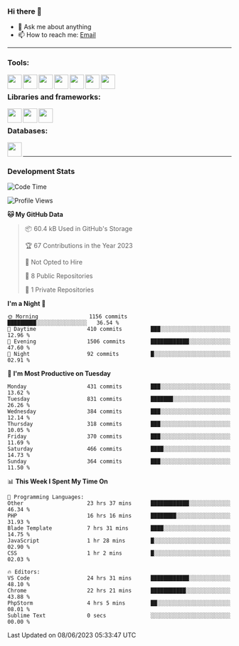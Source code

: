 ### Hi there 👋

- 💬 Ask me about anything
- 📫 How to reach me: [Email]

---

### Tools:
<img align='left' height="32" width="32" src="https://cdn.jsdelivr.net/npm/simple-icons@4.8.0/icons/phpstorm.svg" />
<img align='left' height="32" width="32" src="https://cdn.jsdelivr.net/npm/simple-icons@4.8.0/icons/webstorm.svg" />
<img align='left' height="32" width="32" src="https://cdn.jsdelivr.net/npm/simple-icons@4.8.0/icons/visualstudiocode.svg" />
<img align='left' height="32" width="32" src="https://cdn.jsdelivr.net/npm/simple-icons@4.8.0/icons/sublimetext.svg" />
<img align='left' height="32" width="32" src="https://cdn.jsdelivr.net/npm/simple-icons@4.8.0/icons/laragon.svg" />
<img align='left' height="32" width="32" src="https://cdn.jsdelivr.net/npm/simple-icons@4.8.0/icons/docker.svg" />
<img align='left' height="32" width="32" src="https://cdn.jsdelivr.net/npm/simple-icons@4.8.0/icons/amazonaws.svg" />
<br>

### Libraries and frameworks:
<img align='left' height="32" width="32" src="https://cdn.jsdelivr.net/npm/simple-icons@4.8.0/icons/laravel.svg" />
<img align='left' height="32" width="32" src="https://cdn.jsdelivr.net/npm/simple-icons@4.8.0/icons/vue-dot-js.svg" />
<img align='left' height="32" width="32" src="https://cdn.jsdelivr.net/npm/simple-icons@4.8.0/icons/jquery.svg" />
<br>

### Databases:
<img align='left' height="32" width="32" src="https://cdn.jsdelivr.net/npm/simple-icons@4.8.0/icons/mysql.svg" />
<br>

---
### Development Stats
<!--START_SECTION:waka-->
![Code Time](http://img.shields.io/badge/Code%20Time-1%2C753%20hrs%2011%20mins-blue)

![Profile Views](http://img.shields.io/badge/Profile%20Views-0-blue)

**🐱 My GitHub Data** 

> 📦 60.4 kB Used in GitHub's Storage 
 > 
> 🏆 67 Contributions in the Year 2023
 > 
> 🚫 Not Opted to Hire
 > 
> 📜 8 Public Repositories 
 > 
> 🔑 1 Private Repositories 
 > 
**I'm a Night 🦉** 

```text
🌞 Morning                1156 commits        █████████░░░░░░░░░░░░░░░░   36.54 % 
🌆 Daytime                410 commits         ███░░░░░░░░░░░░░░░░░░░░░░   12.96 % 
🌃 Evening                1506 commits        ████████████░░░░░░░░░░░░░   47.60 % 
🌙 Night                  92 commits          █░░░░░░░░░░░░░░░░░░░░░░░░   02.91 % 
```
📅 **I'm Most Productive on Tuesday** 

```text
Monday                   431 commits         ███░░░░░░░░░░░░░░░░░░░░░░   13.62 % 
Tuesday                  831 commits         ███████░░░░░░░░░░░░░░░░░░   26.26 % 
Wednesday                384 commits         ███░░░░░░░░░░░░░░░░░░░░░░   12.14 % 
Thursday                 318 commits         ███░░░░░░░░░░░░░░░░░░░░░░   10.05 % 
Friday                   370 commits         ███░░░░░░░░░░░░░░░░░░░░░░   11.69 % 
Saturday                 466 commits         ████░░░░░░░░░░░░░░░░░░░░░   14.73 % 
Sunday                   364 commits         ███░░░░░░░░░░░░░░░░░░░░░░   11.50 % 
```


📊 **This Week I Spent My Time On** 

```text
💬 Programming Languages: 
Other                    23 hrs 37 mins      ████████████░░░░░░░░░░░░░   46.34 % 
PHP                      16 hrs 16 mins      ████████░░░░░░░░░░░░░░░░░   31.93 % 
Blade Template           7 hrs 31 mins       ████░░░░░░░░░░░░░░░░░░░░░   14.75 % 
JavaScript               1 hr 28 mins        █░░░░░░░░░░░░░░░░░░░░░░░░   02.90 % 
CSS                      1 hr 2 mins         █░░░░░░░░░░░░░░░░░░░░░░░░   02.03 % 

🔥 Editors: 
VS Code                  24 hrs 31 mins      ████████████░░░░░░░░░░░░░   48.10 % 
Chrome                   22 hrs 21 mins      ███████████░░░░░░░░░░░░░░   43.88 % 
PhpStorm                 4 hrs 5 mins        ██░░░░░░░░░░░░░░░░░░░░░░░   08.01 % 
Sublime Text             0 secs              ░░░░░░░░░░░░░░░░░░░░░░░░░   00.00 % 
```


 Last Updated on 08/06/2023 05:33:47 UTC
<!--END_SECTION:waka-->

[huyviet]: https://huyviet.vn/
[EMAIl]: https://mail.google.com/mail/u/0/?fs=1&tf=cm&source=mailto&to=huynguyenviet0110@gmail.com
